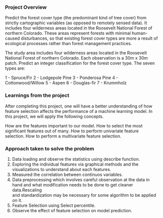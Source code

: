 ### Project Overview

  Predict the forest cover type (the predominant kind of tree cover) from strictly cartographic variables (as opposed to remotely sensed data).
 It includes four wilderness areas located in the Roosevelt National Forest of northern Colorado. These areas represent forests with minimal human- 
 caused disturbances, so that existing forest cover types are more a result of ecological processes rather than forest management practices.

The study area includes four wilderness areas located in the Roosevelt National Forest of northern Colorado. Each observation is a 30m x 30m patch.
 Predict an integer classification for the forest cover type. The seven types are:

1 - Spruce/Fir 2 - Lodgepole Pine 3 - Ponderosa Pine 4 - Cottonwood/Willow 5 - Aspen 6 - Douglas-fir 7 - Krummholz


### Learnings from the project

 After completing this project, one will have a better understanding of how feature selection affects the performance of a machine learning model. In this project,  we will apply the following concepts.

How are the features important to our model.
How to select the most significant features out of many.
How to perform univariate feature selection.
How to perform a multivariate feature selection.


### Approach taken to solve the problem

 1. Data loading and observe the statistics using describe function.
2. Exploring the individual features via graphical methods and the visualizations to understand about each features.
3. Measured the correlation between continuos variables.
4.  Data preprocessing which involves careful observation at the data in hand and what modification needs to be done to get cleaner data.Rescaling  
     and standardization may be necessary for some algorithm to be applied on it.
5. Feature Selection using Select percentile.
6. Observe the effect of feature selection on model prediction.



